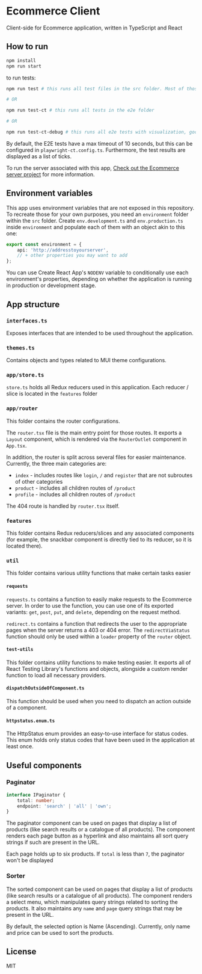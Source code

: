 # Ecommerce Client
Client-side for Ecommerce application, written in TypeScript and React

## How to run
```bash
npm install
npm run start
```

to run tests:

```bash
npm run test # this runs all test files in the src folder. Most of those test Redux reducers or utility functions

# OR

npm run test-ct # this runs all tests in the e2e folder

# OR

npm run test-ct-debug # this runs all e2e tests with visualization, good for inspecting what goes on and what went wrong if a test fails
```

By default, the E2E tests have a max timeout of 10 seconds, but this can be configured in ``playwright-ct.config.ts``. Furthermore, the test results are displayed as a list of ticks.

To run the server associated with this app, [Check out the Ecommerce server project](https://github.com/RyotaMitaraiWeb/ecommerce-server) for more information.


## Environment variables
This app uses environment variables that are not exposed in this repository. To recreate those for your own purposes, you need an ``environment`` folder within the ``src`` folder. Create ``env.development.ts`` and ``env.production.ts`` inside ``environment`` and populate each of them with an object akin to this one:

```typescript
export const environment = {
    api: 'http://addresstoyourserver',
    // + other properties you may want to add
};
```

You can use Create React App's ``NODENV`` variable to conditionally use each environment's properties, depending on whether the application is running in production or development stage.

## App structure
### ``interfaces.ts``
Exposes interfaces that are intended to be used throughout the application.


### ``themes.ts``
Contains objects and types related to MUI theme configurations.

### ``app/store.ts``
``store.ts`` holds all Redux reducers used in this application. Each reducer / slice is located in the ``features`` folder

### ``app/router``
This folder contains the router configurations.

The ``router.tsx`` file is the main entry point for those routes. It exports a ``Layout`` component, which is rendered via the ``RouterOutlet`` component in ``App.tsx``.

In addition, the router is split across several files for easier maintenance. Currently, the three main categories are:

* ``index`` - includes routes like ``login``, ``/`` and ``register`` that are not subroutes of other categories
* ``product`` - includes all children routes of ``/product``
* ``profile`` - includes all children routes of ``/product``

The 404 route is handled by ``router.tsx`` itself.

### ``features``
This folder contains Redux reducers/slices and any associated components (for example, the snackbar component is directly tied to its reducer, so it is located there).

### ``util``
This folder contains various utility functions that make certain tasks easier

#### ``requests``
``requests.ts`` contains a function to easily make requests to the Ecommerce server. In order to use the function, you can use one of its exported variants: ``get``, ``post``, ``put``, and ``delete``, depending on the request method.

``redirect.ts`` contains a function that redirects the user to the appropriate pages when the server returns a 403 or 404 error. The ``redirectViaStatus`` function should only be used within a ``loader`` property of the ``router`` object.

#### ``test-utils``
This folder contains utility functions to make testing easier. It exports all of React Testing Library's functions and objects, alongside a custom render function to load all necessary providers.

#### ``dispatchOutsideOfComponent.ts``
This function should be used when you need to dispatch an action outside of a component.

#### ``httpstatus.enum.ts``
The HttpStatus enum provides an easy-to-use interface for status codes. This enum holds only status codes that have been used in the application at least once.

## Useful components
### Paginator
```typescript
interface IPaginator {
    total: number;
    endpoint: 'search' | 'all' | 'own';
}
```
The paginator component can be used on pages that display a list of products (like search results or a catalogue of all products). The component renders each page button as a hyperlink and also maintains all sort query strings if such are present in the URL.

Each page holds up to six products. If ``total`` is less than ``7``, the paginator won't be displayed

### Sorter
The sorted component can be used on pages that display a list of products (like search results or a catalogue of all products). The component renders a select menu, which manipulates query strings related to sorting the products. It also maintains any ``name`` and ``page`` query strings that may be present in the URL.

By default, the selected option is Name (Ascending). Currently, only name and price can be used to sort the products.

## License
MIT